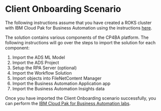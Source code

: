 # Client Onboarding Scenario

The following instructions assume that you have created a ROKS cluster with IBM Cloud Pak for Business Automation using the instructions [here](https://github.com/IBM/cp4ba-rapid-deployment). 

The solution contains various components of the CP4BA platform. The following instructions will go over the steps to import the solution for each component:

1. Import the ADS ML Model
2. Import the ADS Project
3. Setup the RPA Server (optional)
4. Import the Workflow Solution
5. Import objects into FileNetContent Manager
6. Import the Business Automation Application app
7. Import the Business Automation Insights data

Once you have imported the Client Onboarding scenario successfully, you can perform the [IBM Cloud Pak for Business Automation labs](https://github.com/IBM/cp4ba-labs).



